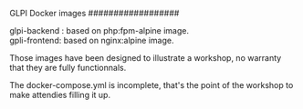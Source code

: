 GLPI Docker images
##################

glpi-backend : based on php:fpm-alpine image.  
gpli-frontend: based on nginx:alpine image.  

Those images have been designed to illustrate a workshop, no
warranty that they are fully functionnals.

The docker-compose.yml is incomplete, that's the point of the workshop
to make attendies filling it up.
